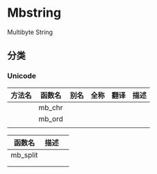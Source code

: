 # Mbstring

Multibyte String


## 分类

### Unicode

| 方法名  | 函数名                 | 别名  | 全称        | 翻译 | 描述  |
| ------ | --------------------- | ---- | ---------- | ---- | ---- |
|        | mb_chr                |      |            |      |      |
|        | mb_ord                |      |            |      |      |
|        |                       |      |            |      |      |


| 函数名   | 描述 |      |
| -------- | ---- | ---- |
| mb_split |      |      |
|          |      |      |
|          |      |      |

